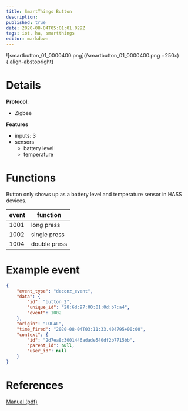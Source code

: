```yaml
---
title: SmartThings Button
description: 
published: true
date: 2020-08-04T05:01:01.029Z
tags: iot, ha, smartthings
editor: markdown
---
```


![smartbutton_01_0000400.png](/smartbutton_01_0000400.png =250x){.align-abstopright}

# Details
**Protocol**:
- Zigbee

**Features**
- inputs: 3
- sensors
	- battery level
	- temperature

# Functions
Button only shows up as a battery level and temperature sensor in HASS devices. 

| event | function
| ----  | -----------
| 1001  | long press
| 1002  | single press
| 1004  | double press


# Example event
```json
{
    "event_type": "deconz_event",
    "data": {
        "id": "button_2",
        "unique_id": "28:6d:97:00:01:0d:b7:a4",
        "event": 1002
    },
    "origin": "LOCAL",
    "time_fired": "2020-08-04T03:11:33.404795+00:00",
    "context": {
        "id": "2d7ea8c3001446adade540df2b7715bb",
        "parent_id": null,
        "user_id": null
    }
}
```

# References
[Manual (pdf)](https://support.smartthings.com/hc/en-us/article_attachments/360002610923/IOT_US_Button_QSG.pdf)

